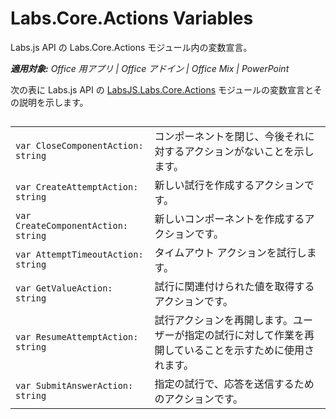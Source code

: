 
# <a name="labs.core.actions-variables"></a>Labs.Core.Actions Variables
Labs.js API の Labs.Core.Actions モジュール内の変数宣言。

 _**適用対象:** Office 用アプリ | Office アドイン | Office Mix | PowerPoint_

次の表に Labs.js API の [LabsJS.Labs.Core.Actions](../../reference/office-mix/labsjs.labs.core.actions.md) モジュールの変数宣言とその説明を示します。

## 


|||
|:-----|:-----|
| `var CloseComponentAction: string`|コンポーネントを閉じ、今後それに対するアクションがないことを示します。|
| `var CreateAttemptAction: string`|新しい試行を作成するアクションです。|
| `var CreateComponentAction: string`|新しいコンポーネントを作成するアクションです。|
| `var AttemptTimeoutAction: string`|タイムアウト アクションを試行します。|
| `var GetValueAction: string`|試行に関連付けられた値を取得するアクションです。|
| `var ResumeAttemptAction: string`|試行アクションを再開します。ユーザーが指定の試行に対して作業を再開していることを示すために使用されます。|
| `var SubmitAnswerAction: string`|指定の試行で、応答を送信するためのアクションです。|
